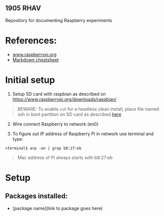 ## 1905 RHAV

Repository for documenting Raspberry experiments

# References:
* www.raspberrypi.org
* [Markdown cheatsheet](https://github.com/adam-p/markdown-here/wiki/Markdown-Cheatsheet)

# Initial setup
1. Setup SD card with raspbian as described on https://www.raspberrypi.org/downloads/raspbian/

>BEWARE: To enable `ssh` for a headless clean install, place file named ssh in boot partition on SD card as described [here](https://www.raspberrypi.org/documentation/remote-access/ssh/README.md)

2. Wire connect Raspberry to network (en0)

3. To figure out IP address of Raspberry Pi in network use terminal and type:
```
>terminal$ arp -an | grep b8:27:eb
```
> Mac address of Pi always starts with b8:27:eb

# Setup

## Packages installed:
* [package name](link to package goes here)
